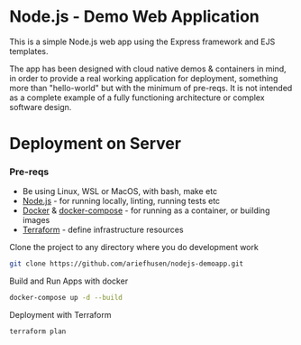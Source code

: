 # Node.js - Demo Web Application

This is a simple Node.js web app using the Express framework and EJS templates.

The app has been designed with cloud native demos & containers in mind, in order to provide a real working application for deployment, something more than "hello-world" but with the minimum of pre-reqs. It is not intended as a complete example of a fully functioning architecture or complex software design.

# Deployment on Server


### Pre-reqs

- Be using Linux, WSL or MacOS, with bash, make etc
- [Node.js](https://nodejs.org/en/) - for running locally, linting, running tests etc
- [Docker](https://docs.docker.com/get-docker/) & [docker-compose](https://docs.docker.com/compose/install/) - for running as a container, or building images
- [Terraform](https://developer.hashicorp.com/terraform/tutorials/aws-get-started/install-cli) - define infrastructure resources


Clone the project to any directory where you do development work
  
```bash
git clone https://github.com/ariefhusen/nodejs-demoapp.git
```

Build and Run Apps with docker

```bash
docker-compose up -d --build
```

Deployment with Terraform

```bash
terraform plan
```

